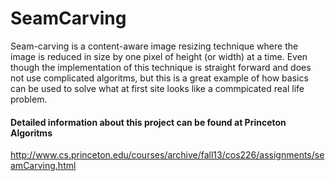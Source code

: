 # SeamCarving
Seam-carving is a content-aware image resizing technique where the image is reduced in size by one pixel of height (or width) at a time.
Even though the implementation of this technique is straight forward and does not use complicated algoritms, but this is a great example
of how basics can be used to solve what at first site looks like a commpicated real life problem. 

#### Detailed information about this project can be found at Princeton Algoritms 
http://www.cs.princeton.edu/courses/archive/fall13/cos226/assignments/seamCarving.html
